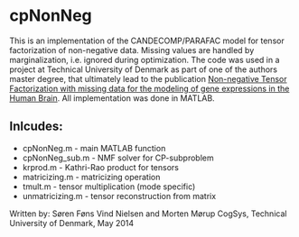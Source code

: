 cpNonNeg
=======

This is an implementation of the CANDECOMP/PARAFAC model for tensor factorization of non-negative data. Missing values are handled by marginalization, i.e. ignored during optimization. The code was used in a project at Technical University of Denmark as part of one of the authors master degree, that ultimately lead to the publication [Non-negative Tensor Factorization with missing data for the modeling of gene expressions in the Human Brain](http://ieeexplore.ieee.org/xpls/abs_all.jsp?arnumber=6958919&tag=1 "NTF for missing data"). 
All implementation was done in MATLAB.

Inlcudes:
-------

* cpNonNeg.m - main MATLAB function
* cpNonNeg_sub.m - NMF solver for CP-subproblem
* krprod.m - Kathri-Rao product for tensors
* matricizing.m - matricizing operation
* tmult.m - tensor multiplication (mode specific)
* unmatricizing.m - tensor reconstruction from matrix

Written by: Søren Føns Vind Nielsen and Morten Mørup
CogSys, Technical University of Denmark, May 2014
